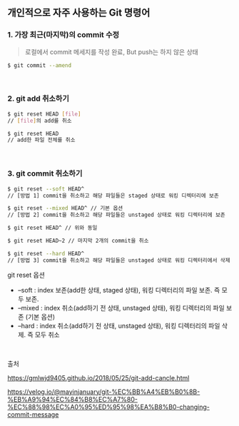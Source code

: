 ## 개인적으로 자주 사용하는 Git 명령어

### 1. 가장 최근(마지막)의 commit 수정

> 로컬에서 commit 메세지를 작성 완료, But push는 하지 않은 상태

```bash
$ git commit --amend
```

<br>

### 2. git add 취소하기

```bash
$ git reset HEAD [file]
// [file]의 add를 취소

$ git reset HEAD
// add한 파일 전체를 취소
```

<br>

### 3. git commit 취소하기

```bash
$ git reset --soft HEAD^
// [방법 1] commit을 취소하고 해당 파일들은 staged 상태로 워킹 디렉터리에 보존

$ git reset --mixed HEAD^ // 기본 옵션
// [방법 2] commit을 취소하고 해당 파일들은 unstaged 상태로 워킹 디렉터리에 보존

$ git reset HEAD^ // 위와 동일

$ git reset HEAD~2 // 마지막 2개의 commit을 취소

$ git reset --hard HEAD^
// [방법 3] commit을 취소하고 해당 파일들은 unstaged 상태로 워킹 디렉터리에서 삭제
```

git reset 옵션

* –soft : index 보존(add한 상태, staged 상태), 워킹 디렉터리의 파일 보존. 즉 모두 보존.
* –mixed : index 취소(add하기 전 상태, unstaged 상태), 워킹 디렉터리의 파일 보존 (기본 옵션)
* –hard : index 취소(add하기 전 상태, unstaged 상태), 워킹 디렉터리의 파일 삭제. 즉 모두 취소

<br>



출처

https://gmlwjd9405.github.io/2018/05/25/git-add-cancle.html

https://velog.io/@mayinjanuary/git-%EC%BB%A4%EB%B0%8B-%EB%A9%94%EC%84%B8%EC%A7%80-%EC%88%98%EC%A0%95%ED%95%98%EA%B8%B0-changing-commit-message

